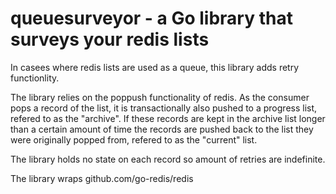 # queuesurveyor - a Go library that surveys your redis lists

In casees where redis lists are used as a queue, this library adds
retry functionlity.

The library relies on the poppush functionality of redis. As the
consumer pops a record of the list, it is transactionally also
pushed to a progress list, refered to as the "archive". If these
records are kept in the archive list longer than a certain amount
of time the records are pushed back to the list they were originally
popped from, refered to as the "current" list.

The library holds no state on each record so amount of retries
are indefinite.

The library wraps github.com/go-redis/redis